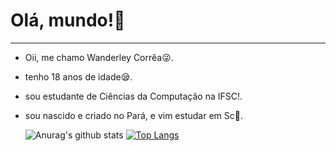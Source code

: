 # Olá, mundo!👋
---
* Oii, me chamo Wanderley Corrêa😜.
* tenho 18 anos de idade😪.
* sou estudante de Ciências da Computação na IFSC!.
* sou nascido e criado no Pará, e vim estudar em Sc🛫.


  ![Anurag's github stats](https://github-readme-stats.vercel.app/api?username=Wanderley-ac&show_icons=true&theme=midnight-purple)
[![Top Langs](https://github-readme-stats.vercel.app/api/top-langs/?username=Wanderley-ac&layout=compact&theme=midnight-purple)](https://github.com/anuraghazra/github-readme-stats)
